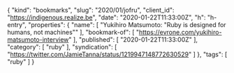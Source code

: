 {
  "kind": "bookmarks",
  "slug": "2020/01/jofru",
  "client_id": "https://indigenous.realize.be",
  "date": "2020-01-22T11:33:00Z",
  "h": "h-entry",
  "properties": {
    "name": [
      "Yukihiro Matsumoto: \"Ruby is designed for humans, not machines\""
    ],
    "bookmark-of": [
      "https://evrone.com/yukihiro-matsumoto-interview"
    ],
    "published": [
      "2020-01-22T11:33:00Z"
    ],
    "category": [
      "ruby"
    ],
    "syndication": [
      "https://twitter.com/JamieTanna/status/1219947148772630529"
    ]
  },
  "tags": [
    "ruby"
  ]
}
